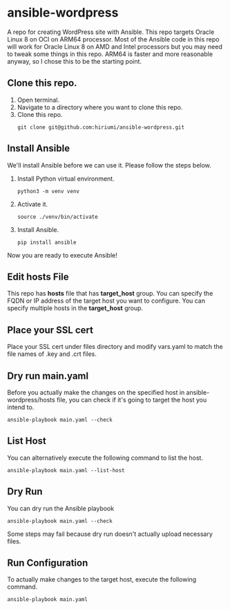 # ansible-wordpress
A repo for creating WordPress site with Ansible. This repo targets Oracle Linux 8 on OCI on ARM64 processor. Most of the Ansible code in this repo will work for Oracle Linux 8 on AMD and Intel processors but you may need to tweak some things in this repo. ARM64 is faster and more reasonable anyway, so I chose this to be the starting point.


## Clone this repo.
1. Open terminal.
1. Navigate to a directory where you want to clone this repo.
1. Clone this repo.
    ```
    git clone git@github.com:hiriumi/ansible-wordpress.git
    ```
## Install Ansible
We'll install Ansible before we can use it. Please follow the steps below.
1. Install Python virtual environment.
    ```
    python3 -m venv venv
    ```
1. Activate it.
    ```
    source ./venv/bin/activate
    ```
1. Install Ansible.
    ```
    pip install ansible
    ```
Now you are ready to execute Ansible!

## Edit hosts File
This repo has **hosts** file that has **target_host** group. You can specify the FQDN or IP address of the target host you want to configure. You can specify multiple hosts in the **target_host** group.

## Place your SSL cert
Place your SSL cert under files directory and modify vars.yaml to match the file names of .key and .crt files.

## Dry run main.yaml
Before you actually make the changes on the specified host in ansible-wordpress/hosts file, you can check if it's going to target the host you intend to.
```
ansible-playbook main.yaml --check
```
## List Host
You can alternatively execute the following command to list the host.
```
ansible-playbook main.yaml --list-host
```

## Dry Run
You can dry run the Ansible playbook
```
ansible-playbook main.yaml --check
```
Some steps may fail because dry run doesn't actually upload necessary files.

## Run Configuration
To actually make changes to the target host, execute the following command.
```
ansible-playbook main.yaml
```